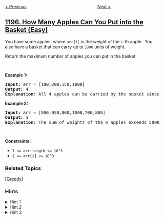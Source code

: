 <!--|This file generated by command(leetcode description); DO NOT EDIT.    |-->
<!--+----------------------------------------------------------------------+-->
<!--|@author    openset <openset.wang@gmail.com>                           |-->
<!--|@link      https://github.com/openset                                 |-->
<!--|@home      https://github.com/openset/leetcode                        |-->
<!--+----------------------------------------------------------------------+-->

[< Previous](../fizz-buzz-multithreaded "Fizz Buzz Multithreaded")
　　　　　　　　　　　　　　　　
[Next >](../minimum-knight-moves "Minimum Knight Moves")

## [1196. How Many Apples Can You Put into the Basket (Easy)](https://leetcode.com/problems/how-many-apples-can-you-put-into-the-basket "最多可以买到的苹果数量")

<p>You have some apples, where <code>arr[i]</code> is the weight of the <code>i</code>-th apple.&nbsp; You also have a basket that can carry up to <code>5000</code> units of weight.</p>

<p>Return the maximum number of apples you can put in the basket.</p>

<p>&nbsp;</p>
<p><strong>Example 1:</strong></p>

<pre>
<strong>Input:</strong> arr = [100,200,150,1000]
<strong>Output:</strong> 4
<strong>Explanation: </strong>All 4 apples can be carried by the basket since their sum of weights is 1450.
</pre>

<p><strong>Example 2:</strong></p>

<pre>
<strong>Input:</strong> arr = [900,950,800,1000,700,800]
<strong>Output:</strong> 5
<strong>Explanation: </strong>The sum of weights of the 6 apples exceeds 5000 so we choose any 5 of them.
</pre>

<p>&nbsp;</p>
<p><strong>Constraints:</strong></p>

<ul>
	<li><code>1 &lt;= arr.length &lt;= 10^3</code></li>
	<li><code>1 &lt;= arr[i] &lt;= 10^3</code></li>
</ul>

### Related Topics
  [[Greedy](../../tag/greedy/README.md)]

### Hints
<details>
<summary>Hint 1</summary>
What if you think in a greedy approach?
</details>

<details>
<summary>Hint 2</summary>
The best apple to take in one step is the one with the smallest weight.
</details>

<details>
<summary>Hint 3</summary>
Sort the array and take apples with smaller weight first.
</details>
